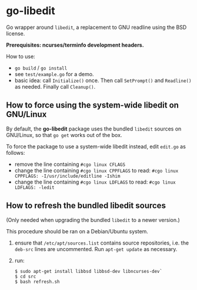 # go-libedit

Go wrapper around `libedit`, a replacement to GNU readline using the BSD license.

**Prerequisites: ncurses/terminfo development headers.**

How to use:

- `go build` / `go install`
- see `test/example.go` for a demo.
- basic idea: call `Initialize()` once. Then call `SetPrompt()` and
  `Readline()` as needed. Finally call `Cleanup()`.

## How to force using the system-wide libedit on GNU/Linux

By default, the **go-libedit** package uses the bundled `libedit`
sources on GNU/Linux, so that `go get` works out of the box.

To force the package to use a system-wide libedit instead, edit `edit.go` as follows:

- remove the line containing `#cgo linux CFLAGS`
- change the line containing `#cgo linux CPPFLAGS` to read: `#cgo linux CPPFLAGS: -I/usr/include/editline -Ishim`
- change the line containing `#cgo linux LDFLAGS` to read: `#cgo linux LDFLAGS: -ledit`

## How to refresh the bundled libedit sources

(Only needed when upgrading the bundled `libedit` to a newer version.)

This procedure should be ran on a Debian/Ubuntu system.

1. ensure that `/etc/apt/sources.list` contains source repositories, i.e. the `deb-src`  lines are uncommented. Run `apt-get update` as necessary.
2. run:

   ```
   $ sudo apt-get install libbsd libbsd-dev libncurses-dev`
   $ cd src
   $ bash refresh.sh
   ```
